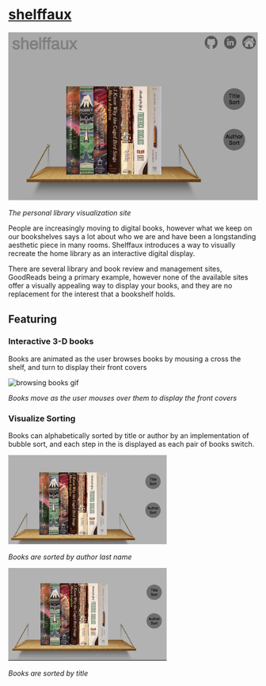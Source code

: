 # [shelffaux](https://cfritsch5.github.io/shelffaux/)

![screen shot image](images/screen.png)

*The personal library visualization site*

People are increasingly moving to digital books, however what we keep on our bookshelves says a lot about who we are and have been a longstanding aesthetic piece in many rooms. Shelffaux introduces a way to visually recreate the home library as an interactive digital display.

There are several library and book review and management sites, GoodReads being a primary example, however none of the available sites offer a visually appealing way to display your books, and they are no replacement for the interest that a bookshelf holds.

## Featuring

###  Interactive 3-D books

Books are animated as the user browses books by mousing a cross the shelf, and turn to display their front covers

![browsing books gif](images/browse.gif)

*Books move as the user mouses over them to display the front covers*

### Visualize Sorting

Books can alphabetically sorted by title or author by an implementation of bubble sort, and each step in the is displayed as each pair of books switch.

![author sort gif](images/authorsort.gif)

*Books are sorted by author last name*

![title sort gif](images/titlesort.gif)

*Books are sorted by title*
